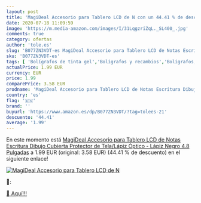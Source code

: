 ```yaml
---
layout: post
title: 'MagiDeal Accesorio para Tablero LCD de N con un 44.41 % de descuento'
date: 2020-07-18 11:09:59
image: 'https://m.media-amazon.com/images/I/31LqgzriZqL._SL400_.jpg'
comments: true
category: ofertas
author: 'tole.es'
slug: 'B077ZN3VDT-es MagiDeal Accesorio para Tablero LCD de Notas Escritura...'
sku: 'B077ZN3VDT-es'
tags: [ 'Bolígrafos de tinta gel','Bolígrafos y recambios','Bolígrafos, lápices y útiles de escritura','Oficina y papelería','Recambios para bolígrafos y plumas','lápiz', ]
actualPrice: 1.99 EUR
currency: EUR
price: 1.99
comparePrice: 3.58 EUR
prodname: 'MagiDeal Accesorio para Tablero LCD de Notas Escritura Dibujo Cubierta Protector de Tela/Lápiz Óptico - Lápiz Negro 4.8 Pulgadas'
country: 'es'
flag: '🇪🇸'
brand: ''
buyurl: 'https://www.amazon.es/dp/B077ZN3VDT/?tag=tolees-21'
descuento: '44.41'
average: '1.99'
---
```


En este momento está [MagiDeal Accesorio para Tablero LCD de Notas Escritura Dibujo Cubierta Protector de Tela/Lápiz Óptico - Lápiz Negro 4.8 Pulgadas](https://www.amazon.es/dp/B077ZN3VDT/?tag=tolees-21) a 1.99 EUR (original: 3.58 EUR) (44.41 %  de descuento) en el siguiente enlace!

[![MagiDeal Accesorio para Tablero LCD de N](https://m.media-amazon.com/images/I/31LqgzriZqL._SL400_.jpg)](https://www.amazon.es/dp/B077ZN3VDT/?tag=tolees-21)

🔎:


[🛒 Aquí!!!](https://www.amazon.es/dp/B077ZN3VDT/?tag=tolees-21)
